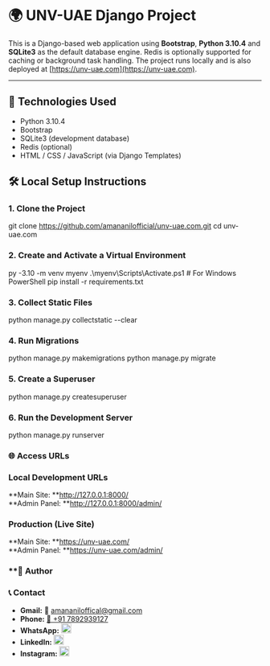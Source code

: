 # 🌍 UNV-UAE Django Project

This is a Django-based web application using **Bootstrap**, **Python 3.10.4** and **SQLite3** as the default database engine. Redis is optionally supported for caching or background task handling. The project runs locally and is also deployed at [https://unv-uae.com](https://unv-uae.com).

---

## 🔧 Technologies Used

- Python 3.10.4
- Bootstrap
- SQLite3 (development database)
- Redis (optional)
- HTML / CSS / JavaScript (via Django Templates)

## 🛠️ Local Setup Instructions

### 1. Clone the Project
git clone https://github.com/amananilofficial/unv-uae.com.git
cd unv-uae.com

### 2. Create and Activate a Virtual Environment
py -3.10 -m venv myenv
.\myenv\Scripts\Activate.ps1    # For Windows PowerShell
pip install -r requirements.txt

### 3. Collect Static Files
python manage.py collectstatic --clear

### 4. Run Migrations
python manage.py makemigrations
python manage.py migrate

### 5. Create a Superuser
python manage.py createsuperuser

### 6. Run the Development Server
python manage.py runserver

### 🌐 Access URLs
### Local Development URLs
**Main Site: **http://127.0.0.1:8000/ <br>
**Admin Panel: **http://127.0.0.1:8000/admin/

### Production (Live Site)
**Main Site: **https://unv-uae.com/ <br>
**Admin Panel: **https://unv-uae.com/admin/

### **👤 Author

### 📞 Contact
- **Gmail:** 📧 amananiloffical@gmail.com
- **Phone:** [📱 +91 7892939127](tel:+9717892939127)  
- **WhatsApp:** <a href="https://wa.me/9717892939127"><img src="https://upload.wikimedia.org/wikipedia/commons/5/5e/WhatsApp_icon.png" width="20"/></a>  
- **LinkedIn:** <a href="https://www.linkedin.com/in/amananilofficial"><img src="https://cdn.jsdelivr.net/gh/devicons/devicon/icons/linkedin/linkedin-original.svg" width="20"/></a>  
- **Instagram:** <a href="https://instagram.com/amananilofficial"><img src="https://upload.wikimedia.org/wikipedia/commons/a/a5/Instagram_icon.png" width="20"/></a>

